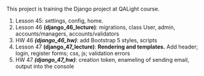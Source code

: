 This project is training the Django project at QALight course.

1. Lesson 45: settings, config, home.
2. Lesson 46 **(django_46_lecture)**: migrations, class User, admin, accounts/managers, accounts/validators
3. HW 46 ***(django_46_hw)***: add Bootstrap 5 styles, scripts
4. Lesson 47 **(django_47_lecture)**: **Rendering and templates.** Add header; login, register forms; css, js; validation errors
5. HW 47 ***(django_47_hw)***: creation token, enameling of sending email, output into the console
